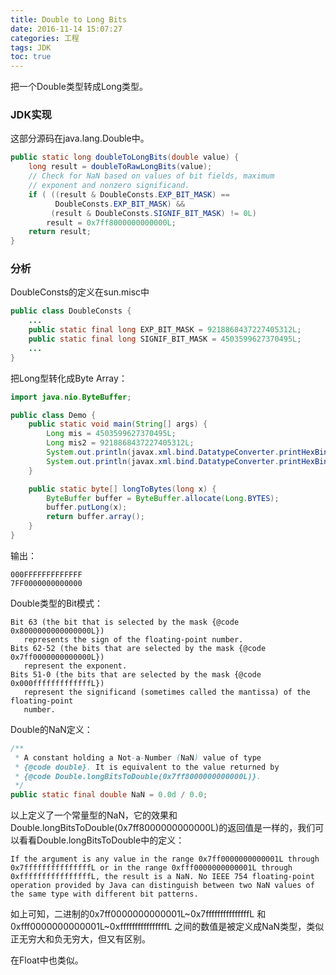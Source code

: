 ```yaml
---
title: Double to Long Bits
date: 2016-11-14 15:07:27
categories: 工程
tags: JDK
toc: true
---
```


把一个Double类型转成Long类型。

### JDK实现

这部分源码在java.lang.Double中。

```java
public static long doubleToLongBits(double value) {
    long result = doubleToRawLongBits(value);
    // Check for NaN based on values of bit fields, maximum
    // exponent and nonzero significand.
    if ( ((result & DoubleConsts.EXP_BIT_MASK) ==
          DoubleConsts.EXP_BIT_MASK) &&
         (result & DoubleConsts.SIGNIF_BIT_MASK) != 0L)
        result = 0x7ff8000000000000L;
    return result;
}
```

### 分析

DoubleConsts的定义在sun.misc中

```java
public class DoubleConsts {
    ...
    public static final long EXP_BIT_MASK = 9218868437227405312L;
    public static final long SIGNIF_BIT_MASK = 4503599627370495L;
    ...
}
```

把Long型转化成Byte Array：

```java
import java.nio.ByteBuffer;

public class Demo {
    public static void main(String[] args) {
        Long mis = 4503599627370495L;
        Long mis2 = 9218868437227405312L;
        System.out.println(javax.xml.bind.DatatypeConverter.printHexBinary(longToBytes(mis)));
        System.out.println(javax.xml.bind.DatatypeConverter.printHexBinary(longToBytes(mis2)));
    }

    public static byte[] longToBytes(long x) {
        ByteBuffer buffer = ByteBuffer.allocate(Long.BYTES);
        buffer.putLong(x);
        return buffer.array();
    }
}
```

输出：

```
000FFFFFFFFFFFFF
7FF0000000000000
```

Double类型的Bit模式：

```
Bit 63 (the bit that is selected by the mask {@code 0x8000000000000000L})
   represents the sign of the floating-point number. 
Bits 62-52 (the bits that are selected by the mask {@code 0x7ff0000000000000L})
   represent the exponent.
Bits 51-0 (the bits that are selected by the mask {@code 0x000fffffffffffffL})
   represent the significand (sometimes called the mantissa) of the floating-point 
   number.
```

Double的NaN定义：

```java
/**
 * A constant holding a Not-a-Number (NaN) value of type
 * {@code double}. It is equivalent to the value returned by
 * {@code Double.longBitsToDouble(0x7ff8000000000000L)}.
 */
public static final double NaN = 0.0d / 0.0;
```

以上定义了一个常量型的NaN，它的效果和Double.longBitsToDouble(0x7ff8000000000000L)的返回值是一样的，我们可以看看Double.longBitsToDouble中的定义：

```
If the argument is any value in the range 0x7ff0000000000001L through 0x7fffffffffffffffL or in the range 0xfff0000000000001L through 0xffffffffffffffffL, the result is a NaN. No IEEE 754 floating-point operation provided by Java can distinguish between two NaN values of the same type with different bit patterns.
```

如上可知，二进制的0x7ff0000000000001L~0x7fffffffffffffffL 和 0xfff0000000000001L~0xffffffffffffffffL 之间的数值是被定义成NaN类型，类似正无穷大和负无穷大，但又有区别。

在Float中也类似。